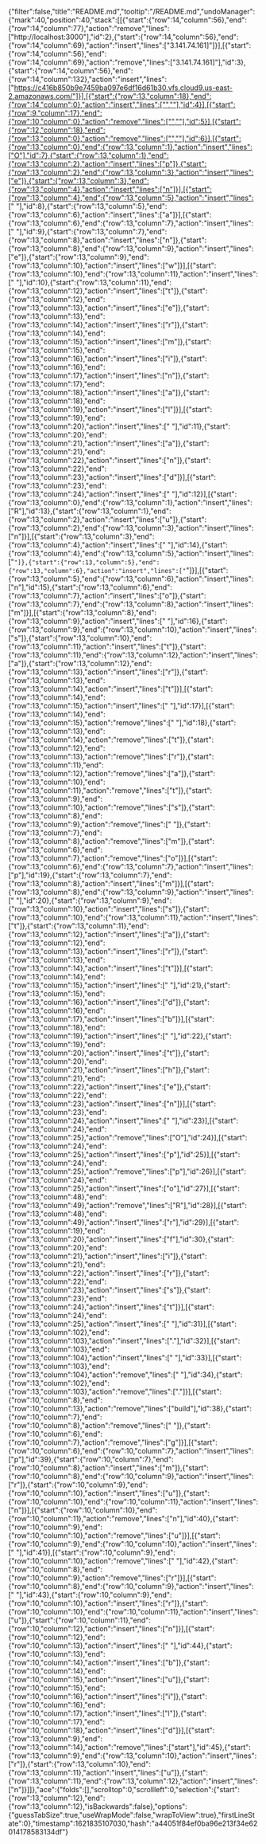 {"filter":false,"title":"README.md","tooltip":"/README.md","undoManager":{"mark":40,"position":40,"stack":[[{"start":{"row":14,"column":56},"end":{"row":14,"column":77},"action":"remove","lines":["http://localhost:3000"],"id":2},{"start":{"row":14,"column":56},"end":{"row":14,"column":69},"action":"insert","lines":["3.141.74.161]"]}],[{"start":{"row":14,"column":56},"end":{"row":14,"column":69},"action":"remove","lines":["3.141.74.161]"],"id":3},{"start":{"row":14,"column":56},"end":{"row":14,"column":132},"action":"insert","lines":["https://c416b850b9e7459ba097e6df16d61b30.vfs.cloud9.us-east-2.amazonaws.com/"]}],[{"start":{"row":13,"column":18},"end":{"row":14,"column":0},"action":"insert","lines":["",""],"id":4}],[{"start":{"row":9,"column":17},"end":{"row":10,"column":0},"action":"remove","lines":["",""],"id":5}],[{"start":{"row":12,"column":18},"end":{"row":13,"column":0},"action":"remove","lines":["",""],"id":6}],[{"start":{"row":13,"column":0},"end":{"row":13,"column":1},"action":"insert","lines":["O"],"id":7},{"start":{"row":13,"column":1},"end":{"row":13,"column":2},"action":"insert","lines":["p"]},{"start":{"row":13,"column":2},"end":{"row":13,"column":3},"action":"insert","lines":["e"]},{"start":{"row":13,"column":3},"end":{"row":13,"column":4},"action":"insert","lines":["n"]}],[{"start":{"row":13,"column":4},"end":{"row":13,"column":5},"action":"insert","lines":[" "],"id":8},{"start":{"row":13,"column":5},"end":{"row":13,"column":6},"action":"insert","lines":["a"]}],[{"start":{"row":13,"column":6},"end":{"row":13,"column":7},"action":"insert","lines":[" "],"id":9},{"start":{"row":13,"column":7},"end":{"row":13,"column":8},"action":"insert","lines":["n"]},{"start":{"row":13,"column":8},"end":{"row":13,"column":9},"action":"insert","lines":["e"]},{"start":{"row":13,"column":9},"end":{"row":13,"column":10},"action":"insert","lines":["w"]}],[{"start":{"row":13,"column":10},"end":{"row":13,"column":11},"action":"insert","lines":[" "],"id":10},{"start":{"row":13,"column":11},"end":{"row":13,"column":12},"action":"insert","lines":["t"]},{"start":{"row":13,"column":12},"end":{"row":13,"column":13},"action":"insert","lines":["e"]},{"start":{"row":13,"column":13},"end":{"row":13,"column":14},"action":"insert","lines":["r"]},{"start":{"row":13,"column":14},"end":{"row":13,"column":15},"action":"insert","lines":["m"]},{"start":{"row":13,"column":15},"end":{"row":13,"column":16},"action":"insert","lines":["i"]},{"start":{"row":13,"column":16},"end":{"row":13,"column":17},"action":"insert","lines":["n"]},{"start":{"row":13,"column":17},"end":{"row":13,"column":18},"action":"insert","lines":["a"]},{"start":{"row":13,"column":18},"end":{"row":13,"column":19},"action":"insert","lines":["l"]}],[{"start":{"row":13,"column":19},"end":{"row":13,"column":20},"action":"insert","lines":[" "],"id":11},{"start":{"row":13,"column":20},"end":{"row":13,"column":21},"action":"insert","lines":["a"]},{"start":{"row":13,"column":21},"end":{"row":13,"column":22},"action":"insert","lines":["n"]},{"start":{"row":13,"column":22},"end":{"row":13,"column":23},"action":"insert","lines":["d"]}],[{"start":{"row":13,"column":23},"end":{"row":13,"column":24},"action":"insert","lines":[" "],"id":12}],[{"start":{"row":13,"column":0},"end":{"row":13,"column":1},"action":"insert","lines":["R"],"id":13},{"start":{"row":13,"column":1},"end":{"row":13,"column":2},"action":"insert","lines":["u"]},{"start":{"row":13,"column":2},"end":{"row":13,"column":3},"action":"insert","lines":["n"]}],[{"start":{"row":13,"column":3},"end":{"row":13,"column":4},"action":"insert","lines":[" "],"id":14},{"start":{"row":13,"column":4},"end":{"row":13,"column":5},"action":"insert","lines":["`"]},{"start":{"row":13,"column":5},"end":{"row":13,"column":6},"action":"insert","lines":["`"]}],[{"start":{"row":13,"column":5},"end":{"row":13,"column":6},"action":"insert","lines":["n"],"id":15},{"start":{"row":13,"column":6},"end":{"row":13,"column":7},"action":"insert","lines":["o"]},{"start":{"row":13,"column":7},"end":{"row":13,"column":8},"action":"insert","lines":["m"]}],[{"start":{"row":13,"column":8},"end":{"row":13,"column":9},"action":"insert","lines":[" "],"id":16},{"start":{"row":13,"column":9},"end":{"row":13,"column":10},"action":"insert","lines":["s"]},{"start":{"row":13,"column":10},"end":{"row":13,"column":11},"action":"insert","lines":["t"]},{"start":{"row":13,"column":11},"end":{"row":13,"column":12},"action":"insert","lines":["a"]},{"start":{"row":13,"column":12},"end":{"row":13,"column":13},"action":"insert","lines":["r"]},{"start":{"row":13,"column":13},"end":{"row":13,"column":14},"action":"insert","lines":["t"]}],[{"start":{"row":13,"column":14},"end":{"row":13,"column":15},"action":"insert","lines":[" "],"id":17}],[{"start":{"row":13,"column":14},"end":{"row":13,"column":15},"action":"remove","lines":[" "],"id":18},{"start":{"row":13,"column":13},"end":{"row":13,"column":14},"action":"remove","lines":["t"]},{"start":{"row":13,"column":12},"end":{"row":13,"column":13},"action":"remove","lines":["r"]},{"start":{"row":13,"column":11},"end":{"row":13,"column":12},"action":"remove","lines":["a"]},{"start":{"row":13,"column":10},"end":{"row":13,"column":11},"action":"remove","lines":["t"]},{"start":{"row":13,"column":9},"end":{"row":13,"column":10},"action":"remove","lines":["s"]},{"start":{"row":13,"column":8},"end":{"row":13,"column":9},"action":"remove","lines":[" "]},{"start":{"row":13,"column":7},"end":{"row":13,"column":8},"action":"remove","lines":["m"]},{"start":{"row":13,"column":6},"end":{"row":13,"column":7},"action":"remove","lines":["o"]}],[{"start":{"row":13,"column":6},"end":{"row":13,"column":7},"action":"insert","lines":["p"],"id":19},{"start":{"row":13,"column":7},"end":{"row":13,"column":8},"action":"insert","lines":["m"]}],[{"start":{"row":13,"column":8},"end":{"row":13,"column":9},"action":"insert","lines":[" "],"id":20},{"start":{"row":13,"column":9},"end":{"row":13,"column":10},"action":"insert","lines":["s"]},{"start":{"row":13,"column":10},"end":{"row":13,"column":11},"action":"insert","lines":["t"]},{"start":{"row":13,"column":11},"end":{"row":13,"column":12},"action":"insert","lines":["a"]},{"start":{"row":13,"column":12},"end":{"row":13,"column":13},"action":"insert","lines":["r"]},{"start":{"row":13,"column":13},"end":{"row":13,"column":14},"action":"insert","lines":["t"]}],[{"start":{"row":13,"column":14},"end":{"row":13,"column":15},"action":"insert","lines":[" "],"id":21},{"start":{"row":13,"column":15},"end":{"row":13,"column":16},"action":"insert","lines":["d"]},{"start":{"row":13,"column":16},"end":{"row":13,"column":17},"action":"insert","lines":["b"]}],[{"start":{"row":13,"column":18},"end":{"row":13,"column":19},"action":"insert","lines":[" "],"id":22},{"start":{"row":13,"column":19},"end":{"row":13,"column":20},"action":"insert","lines":["t"]},{"start":{"row":13,"column":20},"end":{"row":13,"column":21},"action":"insert","lines":["h"]},{"start":{"row":13,"column":21},"end":{"row":13,"column":22},"action":"insert","lines":["e"]},{"start":{"row":13,"column":22},"end":{"row":13,"column":23},"action":"insert","lines":["n"]}],[{"start":{"row":13,"column":23},"end":{"row":13,"column":24},"action":"insert","lines":[" "],"id":23}],[{"start":{"row":13,"column":24},"end":{"row":13,"column":25},"action":"remove","lines":["O"],"id":24}],[{"start":{"row":13,"column":24},"end":{"row":13,"column":25},"action":"insert","lines":["p"],"id":25}],[{"start":{"row":13,"column":24},"end":{"row":13,"column":25},"action":"remove","lines":["p"],"id":26}],[{"start":{"row":13,"column":24},"end":{"row":13,"column":25},"action":"insert","lines":["o"],"id":27}],[{"start":{"row":13,"column":48},"end":{"row":13,"column":49},"action":"remove","lines":["R"],"id":28}],[{"start":{"row":13,"column":48},"end":{"row":13,"column":49},"action":"insert","lines":["r"],"id":29}],[{"start":{"row":13,"column":19},"end":{"row":13,"column":20},"action":"insert","lines":["f"],"id":30},{"start":{"row":13,"column":20},"end":{"row":13,"column":21},"action":"insert","lines":["i"]},{"start":{"row":13,"column":21},"end":{"row":13,"column":22},"action":"insert","lines":["r"]},{"start":{"row":13,"column":22},"end":{"row":13,"column":23},"action":"insert","lines":["s"]},{"start":{"row":13,"column":23},"end":{"row":13,"column":24},"action":"insert","lines":["t"]}],[{"start":{"row":13,"column":24},"end":{"row":13,"column":25},"action":"insert","lines":[" "],"id":31}],[{"start":{"row":13,"column":102},"end":{"row":13,"column":103},"action":"insert","lines":["."],"id":32}],[{"start":{"row":13,"column":103},"end":{"row":13,"column":104},"action":"insert","lines":[" "],"id":33}],[{"start":{"row":13,"column":103},"end":{"row":13,"column":104},"action":"remove","lines":[" "],"id":34},{"start":{"row":13,"column":102},"end":{"row":13,"column":103},"action":"remove","lines":["."]}],[{"start":{"row":10,"column":8},"end":{"row":10,"column":13},"action":"remove","lines":["build"],"id":38},{"start":{"row":10,"column":7},"end":{"row":10,"column":8},"action":"remove","lines":[" "]},{"start":{"row":10,"column":6},"end":{"row":10,"column":7},"action":"remove","lines":["g"]}],[{"start":{"row":10,"column":6},"end":{"row":10,"column":7},"action":"insert","lines":["p"],"id":39},{"start":{"row":10,"column":7},"end":{"row":10,"column":8},"action":"insert","lines":["m"]},{"start":{"row":10,"column":8},"end":{"row":10,"column":9},"action":"insert","lines":["r"]},{"start":{"row":10,"column":9},"end":{"row":10,"column":10},"action":"insert","lines":["u"]},{"start":{"row":10,"column":10},"end":{"row":10,"column":11},"action":"insert","lines":["n"]}],[{"start":{"row":10,"column":10},"end":{"row":10,"column":11},"action":"remove","lines":["n"],"id":40},{"start":{"row":10,"column":9},"end":{"row":10,"column":10},"action":"remove","lines":["u"]}],[{"start":{"row":10,"column":9},"end":{"row":10,"column":10},"action":"insert","lines":[" "],"id":41}],[{"start":{"row":10,"column":9},"end":{"row":10,"column":10},"action":"remove","lines":[" "],"id":42},{"start":{"row":10,"column":8},"end":{"row":10,"column":9},"action":"remove","lines":["r"]}],[{"start":{"row":10,"column":8},"end":{"row":10,"column":9},"action":"insert","lines":[" "],"id":43},{"start":{"row":10,"column":9},"end":{"row":10,"column":10},"action":"insert","lines":["r"]},{"start":{"row":10,"column":10},"end":{"row":10,"column":11},"action":"insert","lines":["u"]},{"start":{"row":10,"column":11},"end":{"row":10,"column":12},"action":"insert","lines":["n"]}],[{"start":{"row":10,"column":12},"end":{"row":10,"column":13},"action":"insert","lines":[" "],"id":44},{"start":{"row":10,"column":13},"end":{"row":10,"column":14},"action":"insert","lines":["b"]},{"start":{"row":10,"column":14},"end":{"row":10,"column":15},"action":"insert","lines":["u"]},{"start":{"row":10,"column":15},"end":{"row":10,"column":16},"action":"insert","lines":["i"]},{"start":{"row":10,"column":16},"end":{"row":10,"column":17},"action":"insert","lines":["l"]},{"start":{"row":10,"column":17},"end":{"row":10,"column":18},"action":"insert","lines":["d"]}],[{"start":{"row":13,"column":9},"end":{"row":13,"column":14},"action":"remove","lines":["start"],"id":45},{"start":{"row":13,"column":9},"end":{"row":13,"column":10},"action":"insert","lines":["r"]},{"start":{"row":13,"column":10},"end":{"row":13,"column":11},"action":"insert","lines":["u"]},{"start":{"row":13,"column":11},"end":{"row":13,"column":12},"action":"insert","lines":["n"]}]]},"ace":{"folds":[],"scrolltop":0,"scrollleft":0,"selection":{"start":{"row":13,"column":12},"end":{"row":13,"column":12},"isBackwards":false},"options":{"guessTabSize":true,"useWrapMode":false,"wrapToView":true},"firstLineState":0},"timestamp":1621835107030,"hash":"a44051f84ef0ba96e213f34e62014178583134df"}